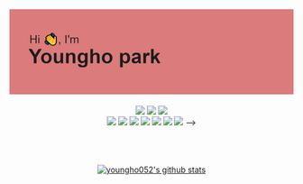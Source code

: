 <img src ="https://raw.githubusercontent.com/youngho052/youngho052/main/header.png"/>
<br />
<br />

<div align="center">
  <img src="https://img.shields.io/badge/Android-3DDC84?style=flat-square&logo=Android&logoColor=white&backgroundColor=black%22" height="25"/>
  <img src="https://img.shields.io/badge/Jetpack%20Compose-4285F4?style=flat-square&logo=Jetpack%20Compose&logoColor=white&backgroundColor=black%22"      height="25" />
  <img src="https://img.shields.io/badge/Kotlin-7F52FF?style=flat-square&logo=Kotlin&logoColor=white&backgroundColor=black%22" height="25" />
  <br/>
  
  <img src="https://img.shields.io/badge/React-61DAFB?style=flat-square&logo=React&logoColor=white&backgroundColor=black%22" height="25"/>
  <img src="https://img.shields.io/badge/Next.js-000000?style=flat-square&logo=Next.js&logoColor=white&backgroundColor=black%22" height="25" />
  <img src="https://img.shields.io/badge/TypeScript-3178C6?style=flat-square&logo=TypeScript&logoColor=white&backgroundColor=black%22" height="25" />
  <img src="https://img.shields.io/badge/javascript-f7df1e.svg?&style=for-the-badge&logo=javascript&logoColor=white" height="25"/>
  <img src="https://img.shields.io/badge/Firebase-FFCA28?style=flat-square&logo=Firebase&logoColor=white&backgroundColor=black%22" height="25" />
  <img src="https://img.shields.io/badge/AWS%20Amplify-FF9900?style=flat-square&logo=AWS%20Amplify&logoColor=white&backgroundColor=black%22" height="25/>
<!--   <img src="https://img.shields.io/badge/html-E34F26.svg?&style=for-the-badge&logo=html5&logoColor=white" height="25"/>
  <img src="https://img.shields.io/badge/css3-f43059.svg?&style=for-the-badge&logo=css3&logoColor=white" height="25"/> -->
</div>



<br />
<br />
<br />


<p align="center">
<a href="https://github.com/anuraghazra/github-readme-stats">
  <img align="center" src="https://github-readme-stats.anuraghazra1.vercel.app/api?username=youngho052&show_icons=true&include_all_commits=true&theme=material-palenight" alt="youngho052's github stats" />
</a>
</p>
